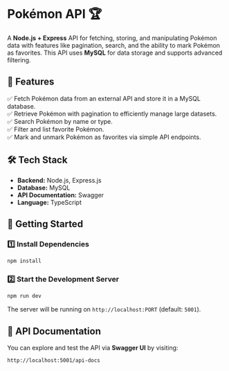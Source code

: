 # Pokémon API 🏆  

A **Node.js + Express** API for fetching, storing, and manipulating Pokémon data with features like pagination, search, and the ability to mark Pokémon as favorites. This API uses **MySQL** for data storage and supports advanced filtering.  

## 🚀 Features  

✅ Fetch Pokémon data from an external API and store it in a MySQL database.  
✅ Retrieve Pokémon with pagination to efficiently manage large datasets.  
✅ Search Pokémon by name or type.  
✅ Filter and list favorite Pokémon.  
✅ Mark and unmark Pokémon as favorites via simple API endpoints.  

## 🛠️ Tech Stack  

- **Backend:** Node.js, Express.js  
- **Database:** MySQL  
- **API Documentation:** Swagger  
- **Language:** TypeScript  

## 🚀 Getting Started  

### 1️⃣ Install Dependencies  

```sh
npm install
```

### 2️⃣ Start the Development Server  

```sh
npm run dev
```

The server will be running on `http://localhost:PORT` (default: `5001`).  

## 📜 API Documentation  

You can explore and test the API via **Swagger UI** by visiting:  

```
http://localhost:5001/api-docs
```

